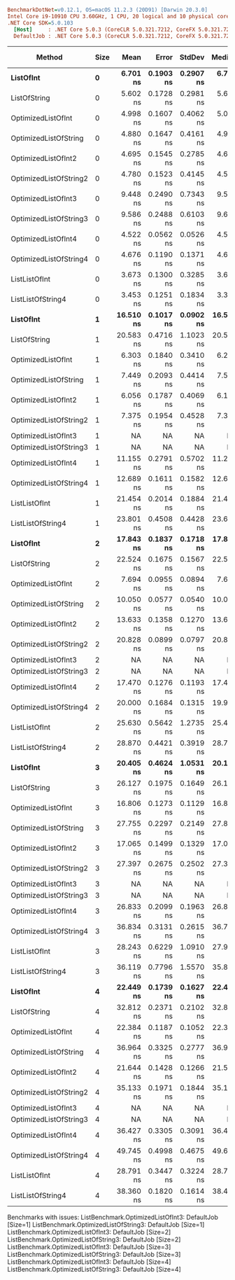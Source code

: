 ``` ini

BenchmarkDotNet=v0.12.1, OS=macOS 11.2.3 (20D91) [Darwin 20.3.0]
Intel Core i9-10910 CPU 3.60GHz, 1 CPU, 20 logical and 10 physical cores
.NET Core SDK=5.0.103
  [Host]     : .NET Core 5.0.3 (CoreCLR 5.0.321.7212, CoreFX 5.0.321.7212), X64 RyuJIT
  DefaultJob : .NET Core 5.0.3 (CoreCLR 5.0.321.7212, CoreFX 5.0.321.7212), X64 RyuJIT


```
|                 Method | Size |      Mean |     Error |    StdDev |    Median | Rank |  Gen 0 | Gen 1 | Gen 2 | Allocated |
|----------------------- |----- |----------:|----------:|----------:|----------:|-----:|-------:|------:|------:|----------:|
|              **ListOfInt** |    **0** |  **6.701 ns** | **0.1903 ns** | **0.2907 ns** |  **6.786 ns** |    **8** | **0.0031** |     **-** |     **-** |      **32 B** |
|           ListOfString |    0 |  5.602 ns | 0.1728 ns | 0.2981 ns |  5.631 ns |    5 | 0.0031 |     - |     - |      32 B |
|     OptimizedListOfInt |    0 |  4.998 ns | 0.1607 ns | 0.4062 ns |  5.073 ns |    4 | 0.0038 |     - |     - |      40 B |
|  OptimizedListOfString |    0 |  4.880 ns | 0.1647 ns | 0.4161 ns |  4.931 ns |    4 | 0.0046 |     - |     - |      48 B |
|    OptimizedListOfInt2 |    0 |  4.695 ns | 0.1545 ns | 0.2785 ns |  4.686 ns |    4 | 0.0031 |     - |     - |      32 B |
| OptimizedListOfString2 |    0 |  4.780 ns | 0.1523 ns | 0.4145 ns |  4.579 ns |    4 | 0.0038 |     - |     - |      40 B |
|    OptimizedListOfInt3 |    0 |  9.448 ns | 0.2490 ns | 0.7343 ns |  9.516 ns |   10 | 0.0053 |     - |     - |      56 B |
| OptimizedListOfString3 |    0 |  9.586 ns | 0.2488 ns | 0.6103 ns |  9.689 ns |   10 | 0.0053 |     - |     - |      56 B |
|    OptimizedListOfInt4 |    0 |  4.522 ns | 0.0562 ns | 0.0526 ns |  4.521 ns |    3 | 0.0046 |     - |     - |      48 B |
| OptimizedListOfString4 |    0 |  4.676 ns | 0.1190 ns | 0.1371 ns |  4.649 ns |    4 | 0.0046 |     - |     - |      48 B |
|          ListListOfInt |    0 |  3.673 ns | 0.1300 ns | 0.3285 ns |  3.616 ns |    2 | 0.0023 |     - |     - |      24 B |
|      ListListOfString4 |    0 |  3.453 ns | 0.1251 ns | 0.1834 ns |  3.365 ns |    1 | 0.0023 |     - |     - |      24 B |
|              **ListOfInt** |    **1** | **16.510 ns** | **0.1017 ns** | **0.0902 ns** | **16.525 ns** |   **15** | **0.0069** |     **-** |     **-** |      **72 B** |
|           ListOfString |    1 | 20.583 ns | 0.4716 ns | 1.1023 ns | 20.528 ns |   20 | 0.0084 |     - |     - |      88 B |
|     OptimizedListOfInt |    1 |  6.303 ns | 0.1840 ns | 0.3410 ns |  6.295 ns |    7 | 0.0038 |     - |     - |      40 B |
|  OptimizedListOfString |    1 |  7.449 ns | 0.2093 ns | 0.4414 ns |  7.524 ns |    9 | 0.0046 |     - |     - |      48 B |
|    OptimizedListOfInt2 |    1 |  6.056 ns | 0.1787 ns | 0.4069 ns |  6.132 ns |    6 | 0.0031 |     - |     - |      32 B |
| OptimizedListOfString2 |    1 |  7.375 ns | 0.1954 ns | 0.4528 ns |  7.376 ns |    9 | 0.0038 |     - |     - |      40 B |
|    OptimizedListOfInt3 |    1 |        NA |        NA |        NA |        NA |    ? |      - |     - |     - |         - |
| OptimizedListOfString3 |    1 |        NA |        NA |        NA |        NA |    ? |      - |     - |     - |         - |
|    OptimizedListOfInt4 |    1 | 11.155 ns | 0.2791 ns | 0.5702 ns | 11.212 ns |   12 | 0.0069 |     - |     - |      72 B |
| OptimizedListOfString4 |    1 | 12.689 ns | 0.1611 ns | 0.1582 ns | 12.691 ns |   13 | 0.0069 |     - |     - |      72 B |
|          ListListOfInt |    1 | 21.454 ns | 0.2014 ns | 0.1884 ns | 21.477 ns |   21 | 0.0092 |     - |     - |      96 B |
|      ListListOfString4 |    1 | 23.801 ns | 0.4508 ns | 0.4428 ns | 23.681 ns |   23 | 0.0107 |     - |     - |     112 B |
|              **ListOfInt** |    **2** | **17.843 ns** | **0.1837 ns** | **0.1718 ns** | **17.897 ns** |   **19** | **0.0069** |     **-** |     **-** |      **72 B** |
|           ListOfString |    2 | 22.524 ns | 0.1675 ns | 0.1567 ns | 22.532 ns |   22 | 0.0084 |     - |     - |      88 B |
|     OptimizedListOfInt |    2 |  7.694 ns | 0.0955 ns | 0.0894 ns |  7.697 ns |    9 | 0.0038 |     - |     - |      40 B |
|  OptimizedListOfString |    2 | 10.050 ns | 0.0577 ns | 0.0540 ns | 10.061 ns |   11 | 0.0046 |     - |     - |      48 B |
|    OptimizedListOfInt2 |    2 | 13.633 ns | 0.1358 ns | 0.1270 ns | 13.678 ns |   14 | 0.0069 |     - |     - |      72 B |
| OptimizedListOfString2 |    2 | 20.828 ns | 0.0899 ns | 0.0797 ns | 20.818 ns |   20 | 0.0092 |     - |     - |      96 B |
|    OptimizedListOfInt3 |    2 |        NA |        NA |        NA |        NA |    ? |      - |     - |     - |         - |
| OptimizedListOfString3 |    2 |        NA |        NA |        NA |        NA |    ? |      - |     - |     - |         - |
|    OptimizedListOfInt4 |    2 | 17.470 ns | 0.1276 ns | 0.1193 ns | 17.461 ns |   18 | 0.0092 |     - |     - |      96 B |
| OptimizedListOfString4 |    2 | 20.000 ns | 0.1684 ns | 0.1315 ns | 19.977 ns |   20 | 0.0092 |     - |     - |      96 B |
|          ListListOfInt |    2 | 25.630 ns | 0.5642 ns | 1.2735 ns | 25.401 ns |   24 | 0.0092 |     - |     - |      96 B |
|      ListListOfString4 |    2 | 28.870 ns | 0.4421 ns | 0.3919 ns | 28.742 ns |   26 | 0.0107 |     - |     - |     112 B |
|              **ListOfInt** |    **3** | **20.405 ns** | **0.4624 ns** | **1.0531 ns** | **20.196 ns** |   **20** | **0.0069** |     **-** |     **-** |      **72 B** |
|           ListOfString |    3 | 26.127 ns | 0.1975 ns | 0.1649 ns | 26.171 ns |   24 | 0.0084 |     - |     - |      88 B |
|     OptimizedListOfInt |    3 | 16.806 ns | 0.1273 ns | 0.1129 ns | 16.811 ns |   16 | 0.0076 |     - |     - |      80 B |
|  OptimizedListOfString |    3 | 27.755 ns | 0.2297 ns | 0.2149 ns | 27.832 ns |   26 | 0.0099 |     - |     - |     104 B |
|    OptimizedListOfInt2 |    3 | 17.065 ns | 0.1499 ns | 0.1329 ns | 17.099 ns |   17 | 0.0069 |     - |     - |      72 B |
| OptimizedListOfString2 |    3 | 27.397 ns | 0.2675 ns | 0.2502 ns | 27.395 ns |   26 | 0.0092 |     - |     - |      96 B |
|    OptimizedListOfInt3 |    3 |        NA |        NA |        NA |        NA |    ? |      - |     - |     - |         - |
| OptimizedListOfString3 |    3 |        NA |        NA |        NA |        NA |    ? |      - |     - |     - |         - |
|    OptimizedListOfInt4 |    3 | 26.833 ns | 0.2099 ns | 0.1963 ns | 26.861 ns |   25 | 0.0130 |     - |     - |     136 B |
| OptimizedListOfString4 |    3 | 36.834 ns | 0.3131 ns | 0.2615 ns | 36.778 ns |   28 | 0.0145 |     - |     - |     152 B |
|          ListListOfInt |    3 | 28.243 ns | 0.6229 ns | 1.0910 ns | 27.989 ns |   26 | 0.0092 |     - |     - |      96 B |
|      ListListOfString4 |    3 | 36.119 ns | 0.7796 ns | 1.5570 ns | 35.890 ns |   28 | 0.0107 |     - |     - |     112 B |
|              **ListOfInt** |    **4** | **22.449 ns** | **0.1739 ns** | **0.1627 ns** | **22.433 ns** |   **22** | **0.0069** |     **-** |     **-** |      **72 B** |
|           ListOfString |    4 | 32.812 ns | 0.2371 ns | 0.2102 ns | 32.828 ns |   27 | 0.0084 |     - |     - |      88 B |
|     OptimizedListOfInt |    4 | 22.384 ns | 0.1187 ns | 0.1052 ns | 22.338 ns |   22 | 0.0076 |     - |     - |      80 B |
|  OptimizedListOfString |    4 | 36.964 ns | 0.3325 ns | 0.2777 ns | 36.926 ns |   28 | 0.0099 |     - |     - |     104 B |
|    OptimizedListOfInt2 |    4 | 21.644 ns | 0.1428 ns | 0.1266 ns | 21.577 ns |   21 | 0.0069 |     - |     - |      72 B |
| OptimizedListOfString2 |    4 | 35.133 ns | 0.1971 ns | 0.1844 ns | 35.143 ns |   28 | 0.0092 |     - |     - |      96 B |
|    OptimizedListOfInt3 |    4 |        NA |        NA |        NA |        NA |    ? |      - |     - |     - |         - |
| OptimizedListOfString3 |    4 |        NA |        NA |        NA |        NA |    ? |      - |     - |     - |         - |
|    OptimizedListOfInt4 |    4 | 36.427 ns | 0.3305 ns | 0.3091 ns | 36.420 ns |   28 | 0.0130 |     - |     - |     136 B |
| OptimizedListOfString4 |    4 | 49.745 ns | 0.4998 ns | 0.4675 ns | 49.626 ns |   30 | 0.0145 |     - |     - |     152 B |
|          ListListOfInt |    4 | 28.791 ns | 0.3447 ns | 0.3224 ns | 28.729 ns |   26 | 0.0092 |     - |     - |      96 B |
|      ListListOfString4 |    4 | 38.360 ns | 0.1820 ns | 0.1614 ns | 38.412 ns |   29 | 0.0107 |     - |     - |     112 B |

Benchmarks with issues:
  ListBenchmark.OptimizedListOfInt3: DefaultJob [Size=1]
  ListBenchmark.OptimizedListOfString3: DefaultJob [Size=1]
  ListBenchmark.OptimizedListOfInt3: DefaultJob [Size=2]
  ListBenchmark.OptimizedListOfString3: DefaultJob [Size=2]
  ListBenchmark.OptimizedListOfInt3: DefaultJob [Size=3]
  ListBenchmark.OptimizedListOfString3: DefaultJob [Size=3]
  ListBenchmark.OptimizedListOfInt3: DefaultJob [Size=4]
  ListBenchmark.OptimizedListOfString3: DefaultJob [Size=4]
